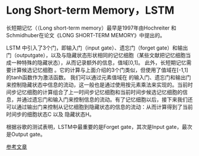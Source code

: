 # Long Short-term Memory，LSTM
长短期记忆（（Long short-term memory）最早是1997年由Hochreiter 和 Schmidhuber在论文《LONG SHORT-TERM MEMORY》中提出的。

LSTM 中引入了3个门，即输入门（input gate）、遗忘门（forget gate）和输出门（outputgate），以及与隐藏状态形状相同的记忆细胞（某些文献把记忆细胞当成一种特殊的隐藏状态），从而记录额外的信息，值域[0,1]。
此外，长短期记忆需要计算候选记忆细胞 。它的计算与上面介绍的3个门类似，但使用了值域在[-1,1]的tanh函数作为激活函数。
我们可以通过元素值域在 的输入门、遗忘门和输出门来控制隐藏状态中信息的流动，这一般也是通过使用按元素乘法来实现的。当前时间步记忆细胞的计算组合了上一时间步记忆细胞和当前时间步候选记忆细胞的信息，并通过遗忘门和输入门来控制信息的流动。有了记忆细胞以后，接下来我们还可以通过输出门来控制从记忆细胞到隐藏状态的信息的流动：从而计算得到了当前时间步的细胞状态C 以及 隐藏状态H。

根据谷歌的测试表明，LSTM中最重要的是Forget gate，其次是Input gate，最次是Output gate。

[参考文章](https://blog.csdn.net/zhangbaoanhadoop/article/details/81952284)